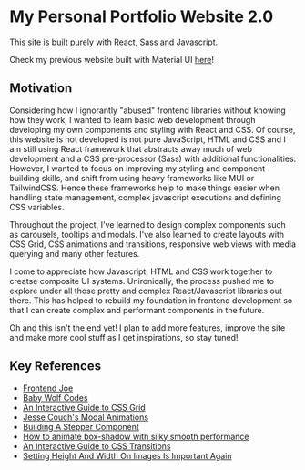 # My Personal Portfolio Website 2.0

This site is built purely with React, Sass and Javascript.

Check my previous website built with Material UI [here](https://github.com/Ziyang-98/My-website)!

## Motivation

Considering how I ignorantly "abused" frontend libraries without knowing how they work, I wanted to learn basic web development through developing my own components and styling with React and CSS. Of course, this website is not developed is not pure JavaScript, HTML and CSS and I am still using React framework that abstracts away much of web development and a CSS pre-processor (Sass) with additional functionalities. However, I wanted to focus on improving my styling and component building skills, and shift from using heavy frameworks like MUI or TailwindCSS. Hence these frameworks help to make things easier when handling state management, complex javascript executions and defining CSS variables.

Throughout the project, I've learned to design complex components such as carousels, tooltips and modals. I've also learned to create layouts with CSS Grid, CSS animations and transitions, responsive web views with media querying and many other features.

I come to appreciate how Javascript, HTML and CSS work together to creatse composite UI systems. Unironically, the process pushed me to explore under all those pretty and complex React/Javascript libraries out there. This has helped to rebuild my foundation in frontend development so that I can create complex and performant components in the future.

Oh and this isn't the end yet! I plan to add more features, improve the site and make more cool stuff as I get inspirations, so stay tuned!

## Key References

- [Frontend Joe](https://www.instagram.com/frontendjoe/)
- [Baby Wolf Codes](https://www.instagram.com/baby_wolf_codes/)
- [An Interactive Guide to CSS Grid](https://www.joshwcomeau.com/css/interactive-guide-to-grid/)
- [Jesse Couch's Modal Animations](https://codepen.io/designcouch/pen/obvKxm)
- [Building A Stepper Component](https://ishadeed.com/article/stepper-component-html-css/)
- [How to animate box-shadow with silky smooth performance](https://tobiasahlin.com/blog/how-to-animate-box-shadow/)
- [An Interactive Guide to CSS Transitions](https://www.joshwcomeau.com/animation/css-transitions/)
- [Setting Height And Width On Images Is Important Again](https://www.smashingmagazine.com/2020/03/setting-height-width-images-important-again/)
